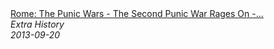 <!--2024-07-21 00:21:39-->
<div class="yb">
  <a class="nodecor" href="/index.html?istoriya/rome_the_punic_wars_-_the_second_punic_war_rages_on_-_extra_history_-_part_3">
    <img class="preview" data-videoid="wT_rev5VAQc" src="https://i.ytimg.com/vi/wT_rev5VAQc/hqdefault.jpg" align="middle" alt="">
  </a>
  <div class="inlbl text">
    <a class="nodecor" href="/index.html?istoriya/rome_the_punic_wars_-_the_second_punic_war_rages_on_-_extra_history_-_part_3">Rome: The Punic Wars - The Second Punic War Rages On -...</a><br>
    <i class="smaller2">Extra History</i><br>
    <i class="smaller3">2013-09-20</i>
  </div>
</div>
